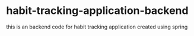 # habit-tracking-application-backend
this is an backend code for habit tracking application created using spring 
